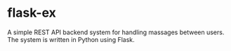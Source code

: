 # flask-ex

A simple REST API backend system for handling massages between users. </br>
The system is written in Python using Flask.
